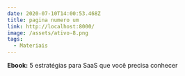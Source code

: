 ```yaml
---
date: 2020-07-10T14:00:53.468Z
title: pagina numero um
link: http://localhost:8000/
image: /assets/ativo-8.png
tags:
  - Materiais
---
```

**Ebook:** 5 estratégias para SaaS que você precisa conhecer